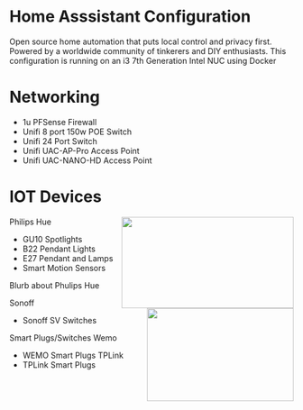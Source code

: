 # Home Asssistant Configuration

Open source home automation that puts local control and privacy first. Powered by a worldwide community of tinkerers and DIY enthusiasts. This configuration is running on an i3 7th Generation Intel NUC using Docker

# Networking
- 1u PFSense Firewall
- Unifi 8 port 150w POE Switch
- Unifi 24 Port Switch
- Unifi UAC-AP-Pro Access Point
- Unifi UAC-NANO-HD Access Point

# IOT Devices
<img align="right" width="305" height="162" src="https://raw.githubusercontent.com/noodlemctwoodle/hassio/master/www/logo-hue.png">

Philips Hue
- GU10 Spotlights
- B22 Pendant Lights
- E27 Pendant and Lamps
- Smart Motion Sensors


Blurb about Phulips Hue





<img align="right" width="260" height="165" src="https://raw.githubusercontent.com/noodlemctwoodle/hassio/master/www/sonofflogo-600x315.png">

Sonoff
- Sonoff SV Switches

Smart Plugs/Switches
Wemo
- WEMO Smart Plugs
TPLink 
- TPLink Smart Plugs 

